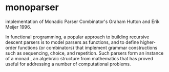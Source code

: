 # monoparser
implementation of Monadic Parser Combinator's Graham Hutton and Erik Meijer 1996.

In functional programming, a popular approach to building recursive descent parsers is
to model parsers as functions, and to define higher-order functions (or combinators) that
implement grammar constructions such as sequencing, choice, and repetition. Such parsers
form an instance of a monad , an algebraic structure from mathematics that has proved
useful for addressing a number of computational problems.
